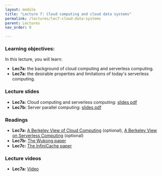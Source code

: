 ```yaml
---
layout: module
title: "Lecture 7: Cloud computing and cloud data systems"
permalink: /lectures/lec7-cloud-data-systems
parent: Lectures
nav_order: 9

---
```

### Learning objectives:

In this lecture, you will learn:

* **Lec7a:** the background of cloud computing and serverless computing.
* **Lec7a:** the desirable properties and limitations of today's serverless computing.


### Lecture slides

* **Lec7a:** Cloud computing and serverless computing: [slides pdf](/ds5110-spring23/assets/docs/lec7a-cloud-comp.pdf)
* **Lec7b:** Server parallel computing: [slides pdf](/ds5110-spring23/assets/docs/lec7b-wukong.pdf)


### Readings 

* **Lec7a:** [A Berkeley View of Cloud Computing](https://www2.eecs.berkeley.edu/Pubs/TechRpts/2009/EECS-2009-28.pdf) (optional), [A Berkeley View on Serverless Computing](https://www2.eecs.berkeley.edu/Pubs/TechRpts/2019/EECS-2019-3.pdf) (optional)
* **Lec7b:** [The Wukong paper](https://tddg.github.io/assets/pdf/socc20-wukong.pdf)
* **Lec7c:** [The InfiniCache paper](https://www.usenix.org/conference/fast20/presentation/wang-ao)


### Lecture videos

* **Lec7a:** [Video](https://edstem.org/us/courses/32938/discussion/2847129)

